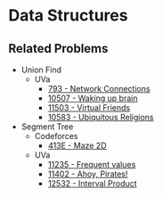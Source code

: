 # Data Structures


## Related Problems
- Union Find
  - UVa
    - [793 - Network Connections](http://uva.onlinejudge.org/index.php?option=com_onlinejudge&Itemid=8&category=24&page=show_problem&problem=734)
    - [10507 - Waking up brain](http://uva.onlinejudge.org/index.php?option=com_onlinejudge&Itemid=8&category=24&page=show_problem&problem=1448)
    - [11503 - Virtual Friends](http://uva.onlinejudge.org/index.php?option=com_onlinejudge&Itemid=8&category=24&page=show_problem&problem=2498)
    - [10583 - Ubiquitous Religions](https://uva.onlinejudge.org/index.php?option=com_onlinejudge&Itemid=8&page=show_problem&problem=1524)
- Segment Tree
  - Codeforces
    - [413E - Maze 2D](http://codeforces.com/problemset/problem/413/E)
  - UVa
    - [11235 - Frequent values](http://uva.onlinejudge.org/index.php?option=com_onlinejudge&Itemid=8&category=24&page=show_problem&problem=2176)
    - [11402 - Ahoy, Pirates!](http://uva.onlinejudge.org/index.php?option=com_onlinejudge&Itemid=8&category=24&page=show_problem&problem=2397)
    - [12532 - Interval Product](http://uva.onlinejudge.org/index.php?option=com_onlinejudge&Itemid=8&category=24&page=show_problem&problem=3977)
